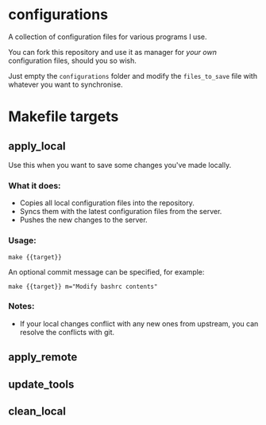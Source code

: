 # configurations

A collection of configuration files for various programs I use.

You can fork this repository and use it as manager for _your own_ configuration files, should you so wish.

Just empty the `configurations` folder and modify the `files_to_save` file with whatever you want to synchronise.

# Makefile targets

## apply_local


Use this when you want to save some changes you've made locally.

### What it does:

* Copies all local configuration files into the repository.
* Syncs them with the latest configuration files from the server.
* Pushes the new changes to the server.

### Usage:

```
make {{target}}
```

An optional commit message can be specified, for example:

```
make {{target}} m="Modify bashrc contents"
```

### Notes:

* If your local changes conflict with any new ones from upstream, you
  can resolve the conflicts with git.


## apply_remote



## update_tools



## clean_local
